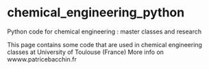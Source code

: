 # chemical_engineering_python
Python code for chemical engineering : master classes and research

This page contains some code that are used in chemical engineering classes at University of Toulouse (France)
More info on wwww.patricebacchin.fr
